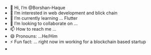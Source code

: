 - 👋 Hi, I’m @Borshan-Haque
- 👀 I’m interested in web development and blick chain
- 🌱 I’m currently learning ... Flutter
- 💞️ I’m looking to collaborate on ...
- 📫 How to reach me ...
- 😄 Pronouns: ...He/Him
- ⚡ Fun fact: ... right now im working for a blockchain based startup
- 

<!---
Borshan-Haque/Borshan-Haque is a ✨ special ✨ repository because its `README.md` (this file) appears on your GitHub profile.
You can click the Preview link to take a look at your changes.
--->
